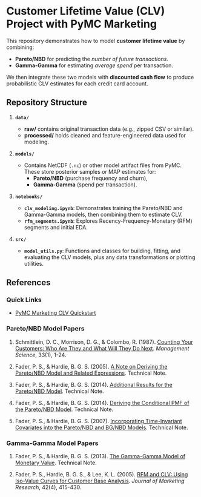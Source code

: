 
# Customer Lifetime Value (CLV) Project with PyMC Marketing

This repository demonstrates how to model **customer lifetime value** by combining:

- **Pareto/NBD** for predicting the *number of future transactions*.
- **Gamma-Gamma** for estimating *average spend* per transaction.

We then integrate these two models with **discounted cash flow** to produce probabilistic CLV estimates for each credit card account.

## Repository Structure

1. **`data/`**  
   - **raw/** contains original transaction data (e.g., zipped CSV or similar).  
   - **processed/** holds cleaned and feature-engineered data used for modeling.

2. **`models/`**  
   - Contains NetCDF (`.nc`) or other model artifact files from PyMC. These store posterior samples or MAP estimates for:
     - **Pareto/NBD** (purchase frequency and churn),
     - **Gamma-Gamma** (spend per transaction).

3. **`notebooks/`**  
   - **`clv_modeling.ipynb`**: Demonstrates training the Pareto/NBD and Gamma-Gamma models, then combining them to estimate CLV.
   - **`rfm_segments.ipynb`**: Explores Recency-Frequency-Monetary (RFM) segments and initial EDA.

4. **`src/`**  
   - **`model_utils.py`**: Functions and classes for building, fitting, and evaluating the CLV models, plus any data transformations or plotting utilities.

## References

### Quick Links

- [PyMC Marketing CLV Quickstart](https://www.pymc-marketing.io/en/0.10.0/notebooks/clv/clv_quickstart.html)

### Pareto/NBD Model Papers

1. Schmittlein, D. C., Morrison, D. G., & Colombo, R. (1987). [Counting Your Customers: Who Are They and What Will They Do Next](https://www.jstor.org/stable/2631608). *Management Science*, 33(1), 1-24.

2. Fader, P. S., & Hardie, B. G. S. (2005). [A Note on Deriving the Pareto/NBD Model and Related Expressions](http://brucehardie.com/notes/009/pareto_nbd_derivations_2005-11-05.pdf). Technical Note.

3. Fader, P. S., & Hardie, B. G. S. (2014). [Additional Results for the Pareto/NBD Model](https://www.brucehardie.com/notes/015/additional_pareto_nbd_results.pdf). Technical Note.

4. Fader, P. S., & Hardie, B. G. S. (2014). [Deriving the Conditional PMF of the Pareto/NBD Model](https://www.brucehardie.com/notes/028/pareto_nbd_conditional_pmf.pdf). Technical Note.

5. Fader, P. S., & Hardie, B. G. S. (2007). [Incorporating Time-Invariant Covariates into the Pareto/NBD and BG/NBD Models](https://www.brucehardie.com/notes/019/time_invariant_covariates.pdf). Technical Note.

### Gamma-Gamma Model Papers

1. Fader, P. S., & Hardie, B. G. S. (2013). [The Gamma-Gamma Model of Monetary Value](https://www.brucehardie.com/notes/025/gamma_gamma.pdf). Technical Note.

2. Fader, P. S., Hardie, B. G. S., & Lee, K. L. (2005). [RFM and CLV: Using Iso-Value Curves for Customer Base Analysis](https://journals.sagepub.com/doi/pdf/10.1509/jmkr.2005.42.4.415). *Journal of Marketing Research*, 42(4), 415-430.

